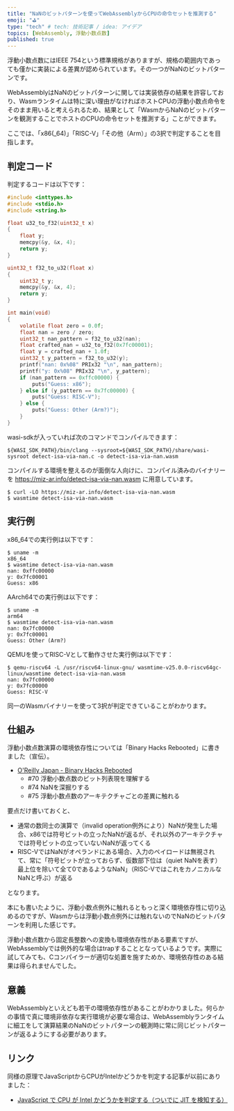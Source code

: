 ```yaml
---
title: "NaNのビットパターンを使ってWebAssemblyからCPUの命令セットを推測する"
emoji: "⛳"
type: "tech" # tech: 技術記事 / idea: アイデア
topics: [WebAssembly, 浮動小数点数]
published: true
---
```


浮動小数点数にはIEEE 754という標準規格がありますが、規格の範囲内であっても僅かに実装による差異が認められています。その一つがNaNのビットパターンです。

WebAssemblyはNaNのビットパターンに関しては実装依存の結果を許容しており、Wasmランタイムは特に深い理由がなければホストCPUの浮動小数点命令をそのまま用いると考えられるため、結果として「WasmからNaNのビットパターンを観測することでホストのCPUの命令セットを推測する」ことができます。

ここでは、「x86(\_64)」「RISC-V」「その他（Arm）」の3択で判定することを目指します。

## 判定コード

判定するコードは以下です：

```c
#include <inttypes.h>
#include <stdio.h>
#include <string.h>

float u32_to_f32(uint32_t x)
{
    float y;
    memcpy(&y, &x, 4);
    return y;
}

uint32_t f32_to_u32(float x)
{
    uint32_t y;
    memcpy(&y, &x, 4);
    return y;
}

int main(void)
{
    volatile float zero = 0.0f;
    float nan = zero / zero;
    uint32_t nan_pattern = f32_to_u32(nan);
    float crafted_nan = u32_to_f32(0x7fc00001);
    float y = crafted_nan + 1.0f;
    uint32_t y_pattern = f32_to_u32(y);
    printf("nan: 0x%08" PRIx32 "\n", nan_pattern);
    printf("y: 0x%08" PRIx32 "\n", y_pattern);
    if (nan_pattern == 0xffc00000) {
        puts("Guess: x86");
    } else if (y_pattern == 0x7fc00000) {
        puts("Guess: RISC-V");
    } else {
        puts("Guess: Other (Arm?)");
    }
}
```

wasi-sdkが入っていれば次のコマンドでコンパイルできます：

```
${WASI_SDK_PATH}/bin/clang --sysroot=${WASI_SDK_PATH}/share/wasi-sysroot detect-isa-via-nan.c -o detect-isa-via-nan.wasm
```

コンパイルする環境を整えるのが面倒な人向けに、コンパイル済みのバイナリーを <https://miz-ar.info/detect-isa-via-nan.wasm> に用意しています。

```
$ curl -LO https://miz-ar.info/detect-isa-via-nan.wasm
$ wasmtime detect-isa-via-nan.wasm
```

## 実行例

x86_64での実行例は以下です：

```
$ uname -m
x86_64
$ wasmtime detect-isa-via-nan.wasm
nan: 0xffc00000
y: 0x7fc00001
Guess: x86
```

AArch64での実行例は以下です：

```
$ uname -m
arm64
$ wasmtime detect-isa-via-nan.wasm 
nan: 0x7fc00000
y: 0x7fc00001
Guess: Other (Arm?)
```

QEMUを使ってRISC-Vとして動作させた実行例は以下です：

```
$ qemu-riscv64 -L /usr/riscv64-linux-gnu/ wasmtime-v25.0.0-riscv64gc-linux/wasmtime detect-isa-via-nan.wasm
nan: 0x7fc00000
y: 0x7fc00000
Guess: RISC-V
```

同一のWasmバイナリーを使って3択が判定できていることがわかります。

## 仕組み

浮動小数点数演算の環境依存性については「Binary Hacks Rebooted」に書きました（宣伝）。

* [O'Reilly Japan - Binary Hacks Rebooted](https://www.oreilly.co.jp/books/9784814400850/)
    * \#70 浮動小数点数のビット列表現を理解する
    * \#74 NaNを深掘りする
    * \#75 浮動小数点数のアーキテクチャごとの差異に触れる

要点だけ書いておくと、

* 通常の数同士の演算で（invalid operation例外により）NaNが発生した場合、x86では符号ビットの立ったNaNが返るが、それ以外のアーキテクチャでは符号ビットの立っていないNaNが返ってくる
* RISC-VではNaNがオペランドにある場合、入力のペイロードは無視されて、常に「符号ビットが立っておらず、仮数部下位は（quiet NaNを表す）最上位を除いて全て0であるようなNaN」（RISC-VではこれをカノニカルなNaNと呼ぶ）が返る

となります。

本にも書いたように、浮動小数点例外に触れるともっと深く環境依存性に切り込めるのですが、Wasmからは浮動小数点例外には触れないのでNaNのビットパターンを利用した感じです。

浮動小数点数から固定長整数への変換も環境依存性がある要素ですが、WebAssemblyでは例外的な場合はtrapすることとなっているようです。実際に試してみても、Cコンパイラーが適切な処置を施すためか、環境依存性のある結果は得られませんでした。

## 意義

WebAssemblyといえども若干の環境依存性があることがわかりました。何らかの事情で真に環境非依存な実行環境が必要な場合は、WebAssemblyランタイムに細工をして演算結果のNaNのビットパターンの観測時に常に同じビットパターンが返るようにする必要があります。

## リンク

同様の原理でJavaScriptからCPUがIntelかどうかを判定する記事が以前にありました：

* [JavaScript で CPU が Intel かどうかを判定する（ついでに JIT を検知する）](http://nmi.jp/2023-01-11-Detecting-Intel-Arch-in-JavaScript)
